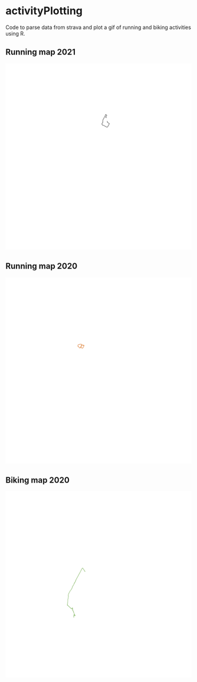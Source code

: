 # activityPlotting

Code to parse data from strava and plot a gif of running and biking activities using R.

## Running map 2021

![](stravAnim2021_run_black.gif)

## Running map 2020

![](stravAnim2020_run_color.gif)

## Biking map 2020 

![](stravAnim2020_bike_color.gif)
